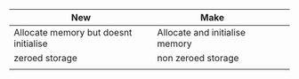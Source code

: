 

| New                                   | Make                           |     |     |
| ------------------------------------- | ------------------------------ | --- | --- |
| Allocate memory but doesnt initialise | Allocate and initialise memory |     |     |
| zeroed storage                        | non zeroed storage             |     |     |
|                                       |                                |     |     |

